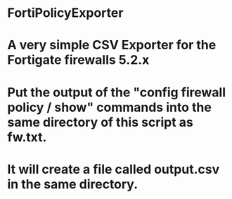 # FortiPolicyExporter
# A very simple CSV Exporter for the Fortigate firewalls 5.2.x
# Put the output of the "config firewall policy / show" commands into the same directory of this script as fw.txt.
# It will create a file called output.csv in the same directory.
